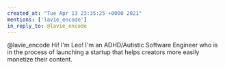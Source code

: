 ```yaml
---
created_at: "Tue Apr 13 23:35:25 +0000 2021"
mentions: ['lavie_encode']
in_reply_to: @lavie_encode
---
```


@lavie_encode Hi! I'm Leo! I'm an ADHD/Autistic Software Engineer who is in the process of launching a startup that helps creators more easily monetize their content.